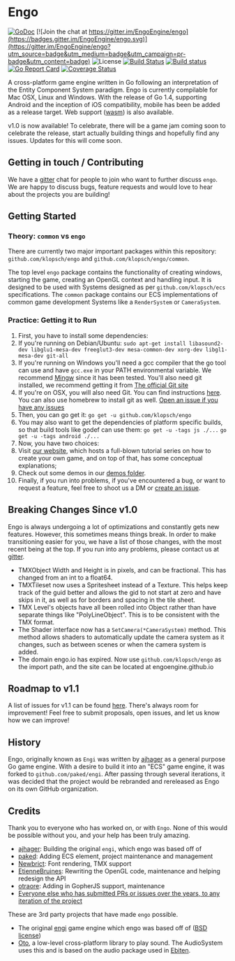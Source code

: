 # Engo
[![GoDoc](https://godoc.org/github.com/klopsch/engo?status.svg)](https://godoc.org/github.com/klopsch/engo)
[![Join the chat at https://gitter.im/EngoEngine/engo](https://badges.gitter.im/EngoEngine/engo.svg)](https://gitter.im/EngoEngine/engo?utm_source=badge&utm_medium=badge&utm_campaign=pr-badge&utm_content=badge) ![License](https://img.shields.io/badge/License-MIT-blue.svg)
[![Build Status](https://travis-ci.org/EngoEngine/engo.svg?branch=master)](https://travis-ci.org/EngoEngine/engo)
[![Build status](https://ci.appveyor.com/api/projects/status/019qc8hncmhnje83?svg=true)](https://ci.appveyor.com/project/otraore/engo)
[![Go Report Card](https://goreportcard.com/badge/github.com/klopsch/engo)](https://goreportcard.com/report/github.com/klopsch/engo)
[![Coverage Status](https://coveralls.io/repos/github/EngoEngine/engo/badge.svg?branch=master)](https://coveralls.io/github/EngoEngine/engo?branch=master)

A cross-platform game engine written in Go following an interpretation of the Entity Component System paradigm. Engo is
currently compilable for Mac OSX, Linux and Windows. With the release of Go 1.4, supporting Android and the inception of
iOS compatibility, mobile has been be added as a release target. Web support
([wasm](https://github.com/golang/go/wiki/WebAssembly)) is also available.

v1.0 is now available! To celebrate, there will be a game jam coming soon to celebrate the release, start actually
building things and hopefully find any issues. Updates for this will come soon.

## Getting in touch / Contributing

We have a [gitter](https://gitter.im/EngoEngine/engo) chat for people to join who want to further discuss `engo`. We are happy to discuss bugs, feature requests and would love to hear about the projects you are building!

## Getting Started

### Theory: `common` vs `engo`

There are currently two major important packages within this repository: `github.com/klopsch/engo` and `github.com/klopsch/engo/common`.

The top level `engo` package contains the functionality of creating windows, starting the game, creating an OpenGL
context and handling input. It is designed to be used with Systems designed as per `github.com/klopsch/ecs` specifications.
The `common` package contains our ECS implementations of common game development Systems like a  `RenderSystem` or
`CameraSystem`.

### Practice: Getting it to Run

1. First, you have to install some dependencies:
  1. If you're running on Debian/Ubuntu:
    `sudo apt-get install libasound2-dev libglu1-mesa-dev freeglut3-dev mesa-common-dev xorg-dev libgl1-mesa-dev git-all`
  2. If you're running on Windows you'll need a gcc compiler that the go tool can use and have `gcc.exe` in your PATH environmental variable. We recommend [Mingw](http://mingw-w64.org/doku.php/start) since it has been tested. You'll also need git installed, we recommend getting it from [The official Git site](http://git-scm.com/download/win)
  3. If you're on OSX, you will also need Git. You can find instructions [here](https://git-scm.com/book/en/v2/Getting-Started-Installing-Git#Installing-on-Mac). You can also use homebrew to install git as well. [Open an issue if you have any issues](https://github.com/klopsch/engo/issues/new)
2. Then, you can go get it:
`go get -u github.com/klopsch/engo`
  1. You may also want to get the dependencies of platform specific builds, so that build tools like godef can use them:
  `go get -u -tags js ./...`
  `go get -u -tags android ./...`
3. Now, you have two choices:
  1. Visit [our website](https://engoengine.github.io/), which hosts a full-blown tutorial series on how to create your own game, and on top of that, has some conceptual explanations;
  2. Check out some demos in our [demos folder](https://github.com/klopsch/engo/tree/master/demos).
4. Finally, if you run into problems, if you've encountered a bug, or want to request a feature, feel free to shoot
us a DM or [create an issue](https://github.com/klopsch/engo/issues/new).

## Breaking Changes Since v1.0
Engo is always undergoing a lot of optimizations and constantly gets new features. However, this sometimes means things break. In order to make transitioning easier for you,
we have a list of those changes, with the most recent being at the top. If you run into any problems, please contact us at [gitter](https://gitter.im/EngoEngine/engo).

* TMXObject Width and Height is in pixels, and can be fractional. This has changed from an int to a float64.
* TMXTileset now uses a Spritesheet instead of a Texture. This helps keep track of the guid better and allows the gid to not start at zero and have skips in it, as well as for borders and spacing in the tile sheet.
* TMX Level's objects have all been rolled into Object rather than have separate things like "PolyLineObject". This is to be
consistent with the TMX format.
* The Shader interface now has a `SetCamera(*CameraSystem)` method. This method allows shaders to automatically update the camera system as it changes, such as between scenes or when the camera system is added.
* The domain engo.io has expired. Now use `github.com/klopsch/engo` as the import path, and the site can be located at
engoengine.github.io

## Roadmap to v1.1
A list of issues for v1.1 can be found [here](https://github.com/klopsch/engo/issues/552). There's always room
for improvement! Feel free to submit proposals, open issues, and let us know how we can improve!

## History

Engo, originally known as `Engi` was written by [ajhager](https://github.com/ajhager) as a general purpose Go game engine. With a desire to build it into an "ECS" game engine, it was forked to `github.com/paked/engi`. After passing through several iterations, it was decided that the project would be rebranded and rereleased as Engo on its own GitHub organization.

## Credits

Thank you to everyone who has worked on, or with `Engo`. None of this would be possible without you, and your help has been truly amazing.

- [ajhager](https://github.com/ajhager): Building the original `engi`, which engo was based off of
- [paked](https://github.com/paked): Adding ECS element, project maintenance and management
- [Newbrict](https://github.com/Newbrict): Font rendering, TMX support
- [EtienneBruines](https://github.com/EtienneBruines): Rewriting the OpenGL code, maintenance and helping redesign the API
- [otraore](https://github.com/otraore): Adding in GopherJS support, maintenance
- [Everyone else who has submitted PRs or issues over the years, to any iteration of the project](https://github.com/klopsch/engo/graphs/contributors)

These are 3rd party projects that have made `engo` possible.
- The original [engi](https://github.com/ajhager/engi) game engine which engo was based off of ([BSD license](https://github.com/ajhager/engi/blob/master/LICENSE))
- [Oto](https://github.com/hajimehoshi/oto), a low-level cross-platform library to play sound. The AudioSystem uses this and is based on
the audio package used in [Ebiten](https://github.com/hajimehoshi/ebiten).
